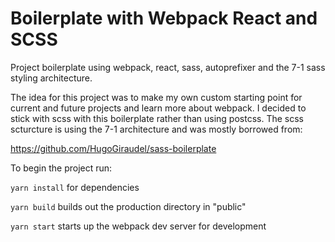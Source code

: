 # Boilerplate with Webpack React and SCSS

Project boilerplate using webpack, react, sass, autoprefixer and the 7-1 sass styling architecture.

The idea for this project was to make my own custom starting point for current and future projects and learn more about webpack. I decided to stick with scss with this boilerplate rather than using postcss. The scss scturcture is using the 7-1 architecture and was mostly borrowed from:

https://github.com/HugoGiraudel/sass-boilerplate

To begin the project run:

`yarn install` for dependencies

`yarn build` builds out the production directory in "public"

`yarn start` starts up the webpack dev server for development 


